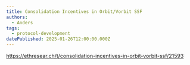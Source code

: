 ```yaml
---
title: Consolidation Incentives in Orbit/Vorbit SSF
authors:
  - Anders
tags:
  - protocol-development
datePublished: 2025-01-26T12:00:00.000Z
---
```


<https://ethresear.ch/t/consolidation-incentives-in-orbit-vorbit-ssf/21593>
